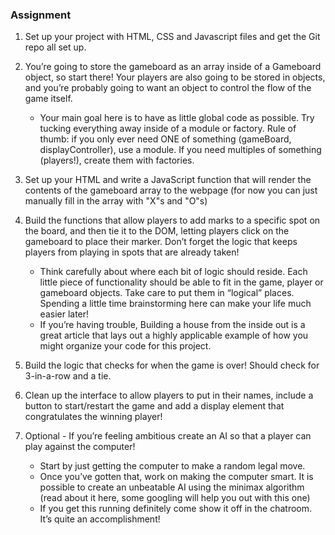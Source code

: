 ### Assignment

1. Set up your project with HTML, CSS and Javascript files and get the Git repo all set up.
1. You’re going to store the gameboard as an array inside of a Gameboard object, so start there! Your players are also going to be stored in objects, and you’re probably going to want an object to control the flow of the game itself.
    * Your main goal here is to have as little global code as possible. Try tucking everything away inside of a module or factory. Rule of thumb: if you only ever need ONE of something (gameBoard, displayController), use a module. If you need multiples of something (players!), create them with factories.
    
1. Set up your HTML and write a JavaScript function that will render the contents of the gameboard array to the webpage (for now you can just manually fill in the array with "X"s and "O"s)
1. Build the functions that allow players to add marks to a specific spot on the board, and then tie it to the DOM, letting players click on the gameboard to place their marker. Don’t forget the logic that keeps players from playing in spots that are already taken!
    * Think carefully about where each bit of logic should reside. Each little piece of functionality should be able to fit in the game, player or gameboard objects. Take care to put them in “logical” places. Spending a little time brainstorming here can make your life much easier later!
    * If you’re having trouble, Building a house from the inside out is a great article that lays out a highly applicable example of how you might organize your code for this project.
1. Build the logic that checks for when the game is over! Should check for 3-in-a-row and a tie.
1. Clean up the interface to allow players to put in their names, include a button to start/restart the game and add a display element that congratulates the winning player!
1. Optional - If you’re feeling ambitious create an AI so that a player can play against the computer!
    * Start by just getting the computer to make a random legal move.
    * Once you’ve gotten that, work on making the computer smart. It is possible to create an unbeatable AI using the minimax algorithm (read about it here, some googling will help you out with this one)
    * If you get this running definitely come show it off in the chatroom. It’s quite an accomplishment!